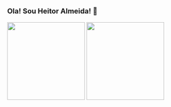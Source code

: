 ### Ola! Sou Heitor Almeida! 👋

  <img height="180em" src="https://github-readme-stats.vercel.app/api?username=Heitorallmeida&show_icons=true&theme=merko&include_all_commits=true&count_private=true"/>
  <img height="180em" src="https://github-readme-stats.vercel.app/api/top-langs/?username=rafaballerini&layout=compact&langs_count=7&theme=merko&count_private=true"/>
<!--
**Heitorallmeida/Heitorallmeida** is a ✨ _special_ ✨ repository because its `README.md` (this file) appears on your GitHub profile.

Here are some ideas to get you started:

- 🔭 I’m currently working on Dev Fullstack
- 🌱 I’m currently learning Spring
- 👯 I’m looking to collaborate on ...
- 🤔 I’m looking for help with ...
- 💬 Ask me about in Heitornmalmeida@gmail.com
- 📫 How to reach me: ...
- 😄 Pronouns: ...
- ⚡ Fun fact: ...
-->
